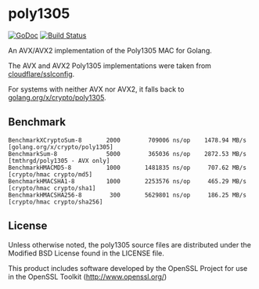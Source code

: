 # poly1305

[![GoDoc](https://godoc.org/github.com/tmthrgd/poly1305?status.svg)](https://godoc.org/github.com/tmthrgd/poly1305)
[![Build Status](https://travis-ci.org/tmthrgd/poly1305.svg?branch=master)](https://travis-ci.org/tmthrgd/poly1305)

An AVX/AVX2 implementation of the Poly1305 MAC for Golang.

The AVX and AVX2 Poly1305 implementations were taken from
[cloudflare/sslconfig](https://github.com/cloudflare/sslconfig/blob/master/patches/openssl__chacha20_poly1305_cf.patch).

For systems with neither AVX nor AVX2, it falls back to [golang.org/x/crypto/poly1305](...).

## Benchmark

```
BenchmarkXCryptoSum-8	    2000	    709006 ns/op	1478.94 MB/s	[golang.org/x/crypto/poly1305]
BenchmarkSum-8       	    5000	    365036 ns/op	2872.53 MB/s	[tmthrgd/poly1305 - AVX only]
BenchmarkHMACMD5-8   	    1000	   1481835 ns/op	 707.62 MB/s	[crypto/hmac crypto/md5]
BenchmarkHMACSHA1-8  	    1000	   2253576 ns/op	 465.29 MB/s	[crypto/hmac crypto/sha1]
BenchmarkHMACSHA256-8	     300	   5629801 ns/op	 186.25 MB/s	[crypto/hmac crypto/sha256]
```

## License

Unless otherwise noted, the poly1305 source files are distributed under the Modified BSD License found in the LICENSE file.

This product includes software developed by the OpenSSL Project for use in the OpenSSL Toolkit (http://www.openssl.org/)
